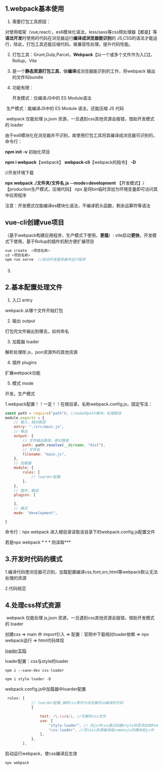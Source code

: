 ## 1.webpack基本使用

1. 需要打包工具原因：

对使用框架（vue,react），es6模块化语法，less/sass等css预处理器【都是】等**语法开发**时使用的代码在浏览器运行**编译成浏览器能识别**的 JS,CSS的语法才能运行，除此，打包工具还能压缩代码，做兼容性处理，提升代码性能。

2. 打包工具：Grunt,Gulp,Parcel，**Webpack**【以一个或多个文件作为入口】，Rollup，Vite

3. 是一个**静态资源打包工具**，做**编译**成浏览器能识别的工作，将webpack 输出的文件叫bundle

4. 功能有限：

   开发模式：仅编译JS中的 ES Module语法

​		生产模式：能编译JS中的 ES Module 语法，还能压缩 JS 代码

​		webpack 仅能处理 js,json 资源，一旦遇到css其他资源会报错，借助开发模式的 loader



由于es6模块化在浏览器并不识别，故使用打包工具将其编译成浏览器可识别的，命令行： 

**npm init -v**   							     		初始化项目

**npm i webpack**【webpack】 **webpack-cli**【webpack的指令】 **-D**	

//开发环境下载



**npx webpack ./文件夹/文件名.js	--mode=development**	【开发模式】/【production生产模式，压缩代码】									npx 是将bin临时添加为环境变量即可访问其中应用程序

注意：开发模式仅能编译es模块化语法，不编译箭头函数，剩余运算符等语法

## **vue-cli创建vue项目**

（基于webpack构建应用程序，生产模式下使用，**更稳**）: vite启动**更快**，开发模式下使用，基于Rollup的插件机制方便扩展项目

```js
vue create  <项目名称> 
cd <项目名称>
npm run serve  //启动开发服务器并运行程序
```

3. ####

## 2.基本配置处理文件

1. 入口 entry

webpack  从哪个文件开始打包

2. 输出 output 

打包完文件输出到哪去，如何命名

3. 加载器 loader 

解析处理除 js，json资源外的其他资源

4. 插件 plugins 

扩展webpack功能

5. 模式 mode

开发，生产模式



1.webpack配置！！一定！！在根目录，名称webpack.config.js，固定写法：

```js
const path = require("path"); //node的path模块，处理路径
module.exports = {
    // 输入，相对路径
    entry: "./src/main.js",
    // 输出
    output: {
        // 文件输出路径，绝对路径
        path: path.resolve(__dirname, "dist"),
        // 文件名
        filename: "main.js",
    },
    // 加载器
    module: {
        rules: [
            // loarder配置
        ],
    },
    // 插件，数组
    plugins: [

    ],
    // 模式
    mode: "development",

}
```

命令行：npx webpack   进入根目录读取该目录下的webpack.config.js配置文件

若是npx webpack * * *     则读取***

## 3.开发时代码的模式

1.编译代码使浏览器可识别，加载配置编译css,font,src,html等webpack默认无法处理的资源

2.代码规范

## 4.处理css样式资源

​	webpack 仅能处理 js,json 资源，一旦遇到css其他资源会报错，借助开发模式的 loader



创建css => main 中 import引入 => 配置：官网中下载相对loader依赖 => npx webpack运行 => html代码体现 



[loader文档](https://webpack.docschina.org/concepts/loaders/)

loader配置：css与style的loader

```JS
npm i --save-dev css-loader
```

```js
npm i style-loader -D
```

webpack.config.js中加载器中loarder配置

```js
 rules: [
            // loarder配置,解析css等作为浏览器可以编译的代码
            {

                test: /\.css$/i, //仅解析css文件
                use: [
                    "style-loader", // 将js中css通过创建style标签添加到html文件中生效
                    "css-loader", //将less资源编译成commonjs的模块到js中
                ],
            },
        ],
```

启动运行webpack，使css编译后生效

```js
npx webpack
```























